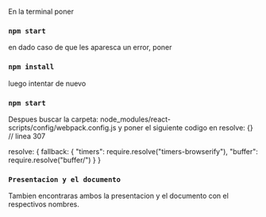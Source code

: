 En la terminal poner

### `npm start`

en dado caso de que les aparesca un error, poner 

### `npm install`
luego intentar de nuevo 
### `npm start`

Despues buscar la carpeta: node_modules/react-scripts/config/webpack.config.js y poner el siguiente codigo en resolve: {} // linea 307

resolve: {
  fallback: { 
    "timers": require.resolve("timers-browserify"), 
    "buffer": require.resolve("buffer/") 
  }
}

### `Presentacion y el documento`
Tambien encontraras ambos la presentacion y el documento con el respectivos nombres. 
